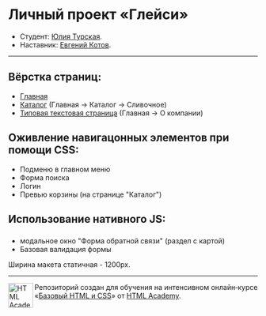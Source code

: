 # Личный проект «Глейси»

* Студент: [Юлия Турская](https://htmlacademy.ru/profile/id647355).
* Наставник: [Евгений Котов](https://htmlacademy.ru/profile/id25083).

---

## Вёрстка страниц:
- <a href="https://mekulakovka.github.io/htmlccs1_gllacy/index.html">Главная</a> 
- <a href="https://mekulakovka.github.io/htmlccs1_gllacy/catalog.html">Каталог</a> (Главная -> Каталог -> Сливочное)
- <a href= "https://mekulakovka.github.io/htmlccs1_gllacy/about.html">Типовая текстовая страница</a> (Главная -> О компании)

## Оживление навигацонных элементов при помощи CSS:
- Подменю в главном меню
- Форма поиска
- Логин
- Превью корзины (на странице "Каталог")

## Использование нативного JS:<h3>
- модальное окно "Форма обратной связи" (раздел с картой)
- Базовая валидация формы

Ширина макета статичная - 1200px.

---
<a href="https://htmlacademy.ru/intensive/htmlcss"><img align="left" width="50" height="50" alt="HTML Academy" src="https://up.htmlacademy.ru/static/img/intensive/htmlcss/logo-for-github.svg"></a>

Репозиторий создан для обучения на интенсивном онлайн‑курсе «[Базовый HTML и CSS](https://htmlacademy.ru/intensive/htmlcss)» от [HTML Academy](https://htmlacademy.ru).